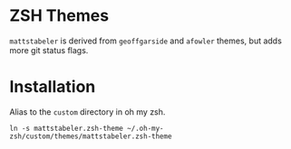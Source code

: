 # ZSH Themes

`mattstabeler` is derived from `geoffgarside` and `afowler` themes, but adds more git status flags. 

# Installation

Alias to the `custom` directory in oh my zsh. 

`ln -s mattstabeler.zsh-theme ~/.oh-my-zsh/custom/themes/mattstabeler.zsh-theme`
